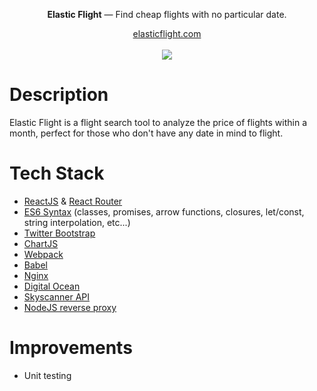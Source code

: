 <div align="center">
    <p><strong>Elastic Flight</strong> — Find cheap flights with no particular date.</p>
    <a href="http://www.elasticflight.com">elasticflight.com</a>
    <br><br>
    <img src="https://github.com/jonathanmartinez/elastic-flight/blob/master/doc/demo.gif?raw=true">
</div>

# Description

Elastic Flight is a flight search tool to analyze the price of flights within a month, perfect for those who don't have any date in mind to flight.

# Tech Stack

* [ReactJS](https://facebook.github.io/react/) & [React Router](https://reacttraining.com/react-router/)
* [ES6 Syntax](http://es6-features.org) (classes, promises, arrow functions, closures, let/const, string interpolation, etc...)
* [Twitter Bootstrap](http://getbootstrap.com/)
* [ChartJS](http://www.chartjs.org/)
* [Webpack](https://webpack.github.io/)
* [Babel](https://babeljs.io/)
* [Nginx](https://www.nginx.com/)
* [Digital Ocean](https://www.digitalocean.com/)
* [Skyscanner API](https://partners.skyscanner.net/)
* [NodeJS reverse proxy](https://github.com/Rob--W/cors-anywhere)

# Improvements

* Unit testing
